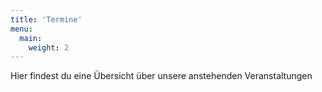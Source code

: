 ```yaml
---
title: 'Termine'
menu:
  main:
    weight: 2
---
```

Hier findest du eine Übersicht über unsere anstehenden Veranstaltungen
